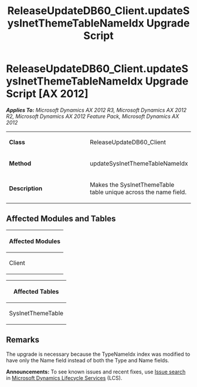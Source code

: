 ﻿---
title: ReleaseUpdateDB60_Client.updateSysInetThemeTableNameIdx Upgrade Script
TOCTitle: ReleaseUpdateDB60_Client.updateSysInetThemeTableNameIdx Upgrade Script
ms:assetid: 5545f395-70e5-3f1b-9105-9851dfb2c33a
ms:mtpsurl: https://msdn.microsoft.com/en-us/library/JJ736163(v=AX.60)
ms:contentKeyID: 49708339
ms.date: 05/18/2015
mtps_version: v=AX.60
---

# ReleaseUpdateDB60\_Client.updateSysInetThemeTableNameIdx Upgrade Script [AX 2012]


_**Applies To:** Microsoft Dynamics AX 2012 R3, Microsoft Dynamics AX 2012 R2, Microsoft Dynamics AX 2012 Feature Pack, Microsoft Dynamics AX 2012_

<table>
<colgroup>
<col style="width: 50%" />
<col style="width: 50%" />
</colgroup>
<tbody>
<tr class="odd">
<td><p><strong>Class</strong></p></td>
<td><p>ReleaseUpdateDB60_Client</p></td>
</tr>
<tr class="even">
<td><p><strong>Method</strong></p></td>
<td><p>updateSysInetThemeTableNameIdx</p></td>
</tr>
<tr class="odd">
<td><p><strong>Description</strong></p></td>
<td><p>Makes the SysInetThemeTable table unique across the name field.</p></td>
</tr>
</tbody>
</table>


## Affected Modules and Tables

<table>
<colgroup>
<col style="width: 100%" />
</colgroup>
<thead>
<tr class="header">
<th><p>Affected Modules</p></th>
</tr>
</thead>
<tbody>
<tr class="odd">
<td><p>Client</p></td>
</tr>
</tbody>
</table>


<table>
<colgroup>
<col style="width: 100%" />
</colgroup>
<thead>
<tr class="header">
<th><p>Affected Tables</p></th>
</tr>
</thead>
<tbody>
<tr class="odd">
<td><p>SysInetThemeTable</p></td>
</tr>
</tbody>
</table>


## Remarks

The upgrade is necessary because the TypeNameIdx index was modified to have only the Name field instead of both the Type and Name fields.

  
**Announcements:** To see known issues and recent fixes, use [Issue search](http://go.microsoft.com/fwlink/?linkid=389258) in [Microsoft Dynamics Lifecycle Services](http://go.microsoft.com/fwlink/?linkid=306505) (LCS).

